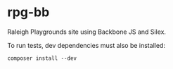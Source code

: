 rpg-bb
======

Raleigh Playgrounds site using Backbone JS and Silex.

To run tests, dev dependencies must also be installed:

`composer install --dev`
